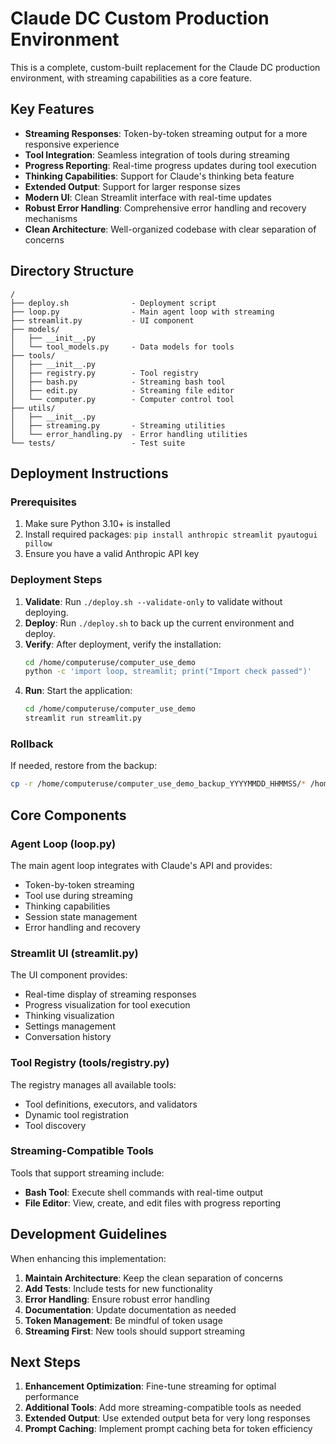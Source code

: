 # Claude DC Custom Production Environment

This is a complete, custom-built replacement for the Claude DC production environment, with streaming capabilities as a core feature.

## Key Features

- **Streaming Responses**: Token-by-token streaming output for a more responsive experience
- **Tool Integration**: Seamless integration of tools during streaming
- **Progress Reporting**: Real-time progress updates during tool execution
- **Thinking Capabilities**: Support for Claude's thinking beta feature
- **Extended Output**: Support for larger response sizes
- **Modern UI**: Clean Streamlit interface with real-time updates
- **Robust Error Handling**: Comprehensive error handling and recovery mechanisms
- **Clean Architecture**: Well-organized codebase with clear separation of concerns

## Directory Structure

```
/
├── deploy.sh              - Deployment script
├── loop.py                - Main agent loop with streaming
├── streamlit.py           - UI component
├── models/
│   ├── __init__.py
│   └── tool_models.py     - Data models for tools
├── tools/
│   ├── __init__.py
│   ├── registry.py        - Tool registry
│   ├── bash.py            - Streaming bash tool
│   ├── edit.py            - Streaming file editor
│   └── computer.py        - Computer control tool
├── utils/
│   ├── __init__.py
│   ├── streaming.py       - Streaming utilities
│   └── error_handling.py  - Error handling utilities
└── tests/                 - Test suite
```

## Deployment Instructions

### Prerequisites

1. Make sure Python 3.10+ is installed
2. Install required packages: `pip install anthropic streamlit pyautogui pillow`
3. Ensure you have a valid Anthropic API key

### Deployment Steps

1. **Validate**: Run `./deploy.sh --validate-only` to validate without deploying.
2. **Deploy**: Run `./deploy.sh` to back up the current environment and deploy.
3. **Verify**: After deployment, verify the installation:
   ```bash
   cd /home/computeruse/computer_use_demo
   python -c 'import loop, streamlit; print("Import check passed")'
   ```
4. **Run**: Start the application:
   ```bash
   cd /home/computeruse/computer_use_demo
   streamlit run streamlit.py
   ```

### Rollback

If needed, restore from the backup:
```bash
cp -r /home/computeruse/computer_use_demo_backup_YYYYMMDD_HHMMSS/* /home/computeruse/computer_use_demo/
```

## Core Components

### Agent Loop (loop.py)

The main agent loop integrates with Claude's API and provides:
- Token-by-token streaming
- Tool use during streaming
- Thinking capabilities
- Session state management
- Error handling and recovery

### Streamlit UI (streamlit.py)

The UI component provides:
- Real-time display of streaming responses
- Progress visualization for tool execution
- Thinking visualization
- Settings management
- Conversation history

### Tool Registry (tools/registry.py)

The registry manages all available tools:
- Tool definitions, executors, and validators
- Dynamic tool registration
- Tool discovery

### Streaming-Compatible Tools

Tools that support streaming include:
- **Bash Tool**: Execute shell commands with real-time output
- **File Editor**: View, create, and edit files with progress reporting

## Development Guidelines

When enhancing this implementation:

1. **Maintain Architecture**: Keep the clean separation of concerns
2. **Add Tests**: Include tests for new functionality
3. **Error Handling**: Ensure robust error handling
4. **Documentation**: Update documentation as needed
5. **Token Management**: Be mindful of token usage
6. **Streaming First**: New tools should support streaming

## Next Steps

1. **Enhancement Optimization**: Fine-tune streaming for optimal performance
2. **Additional Tools**: Add more streaming-compatible tools as needed
3. **Extended Output**: Use extended output beta for very long responses
4. **Prompt Caching**: Implement prompt caching beta for token efficiency